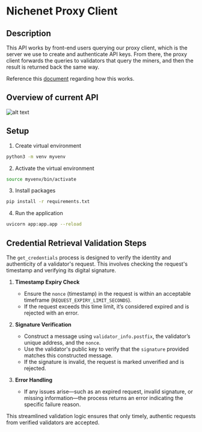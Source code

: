 # Nichenet Proxy Client

## Description 
This API works by front-end users querying our proxy client, which is the server we use to create and authenticate API keys. From there, the proxy client forwards the queries to validators that query the miners, and then the result is returned back the same way.

Reference this [document](https://docs.nichetensor.com/) regarding how this works.

## Overview of current API
![alt text](overview.png)

## Setup

1. Create virtual environment
```bash
python3 -m venv myvenv
```

2. Activate the virtual environment
```bash
source myvenv/bin/activate
```

3. Install packages
```bash
pip install -r requirements.txt
```

4. Run the application
```bash
uvicorn app:app.app --reload
```

## Credential Retrieval Validation Steps

The `get_credentials` process is designed to verify the identity and authenticity of a validator's request. This involves checking the request's timestamp and verifying its digital signature.

1. **Timestamp Expiry Check**
   - Ensure the `nonce` (timestamp) in the request is within an acceptable timeframe (`REQUEST_EXPIRY_LIMIT_SECONDS`).
   - If the request exceeds this time limit, it’s considered expired and is rejected with an error.

2. **Signature Verification**
   - Construct a message using `validator_info.postfix`, the validator’s unique address, and the `nonce`.
   - Use the validator's public key to verify that the `signature` provided matches this constructed message.
   - If the signature is invalid, the request is marked unverified and is rejected.

3. **Error Handling**
   - If any issues arise—such as an expired request, invalid signature, or missing information—the process returns an error indicating the specific failure reason.

This streamlined validation logic ensures that only timely, authentic requests from verified validators are accepted.
